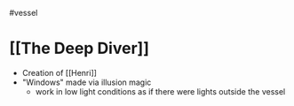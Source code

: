 #vessel 

# [[The Deep Diver]]
* Creation of [[Henri]]
* "Windows" made via illusion magic
	* work in low light conditions as if there were lights outside the vessel
